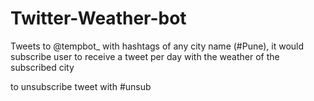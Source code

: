 # Twitter-Weather-bot
Tweets to @tempbot_ with hashtags of any city name (#Pune), it would subscribe user to receive  a tweet per day with the weather of the subscribed city


to unsubscribe tweet with #unsub
